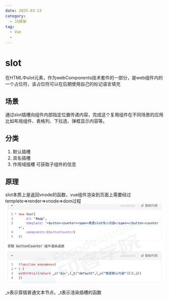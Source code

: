```yaml
---
date: 2025-03-13
category:
  - JS框架
tag:
  - Vue
  - 
---
```


# slot
在HTML中slot元素，作为webComponents技术套件的一部分，是web组件内的一个占位符，该占位符可以在后期使用自己的标记语言填充


## 场景
通过slot插槽向组件内部指定位置传递内容，完成这个复用组件在不同场景的应用
比如布局组件、表格列、下拉选、弹框显示内容等。

## 分类
1. 默认插槽
2. 具名插槽
3. 作用域插槽
可获取子组件的信息

## 原理
slot本质上是返回vnode的函数，vue组件渲染到页面上需要经过templete=>render=>vnode=>dom过程
![alt text](image-53.png)

_v表示穿插普通文本节点，_t表示渲染插槽的函数



